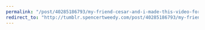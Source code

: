 ```yaml
---
permalink: "/post/40285186793/my-friend-cesar-and-i-made-this-video-for-our"
redirect_to: "http://tumblr.spencertweedy.com/post/40285186793/my-friend-cesar-and-i-made-this-video-for-our"
---
```


